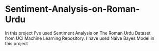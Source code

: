 # Sentiment-Analysis-on-Roman-Urdu
In this project I've used Sentiment Analysis on The Roman Urdu Dataset from UCI Machine Learning Repository.
I have used Naive Bayes Model in this project
